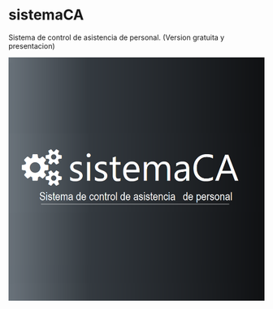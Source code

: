 # sistemaCA
Sistema de control de asistencia de personal. (Version gratuita y presentacion)


![logo sistema](sistemaCA-logo.png)
